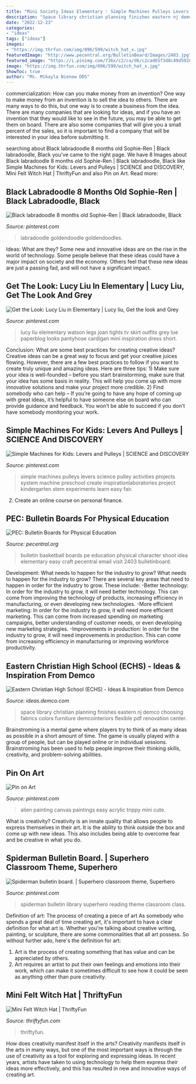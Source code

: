 ```yaml
---
title: "Mini Society Ideas Elementary : Simple Machines Pulleys Levers Science Pulley Activities Projects System Machine Preschool Create Inspirationlaboratories Project Kindergarten Stem Experiments Learn Easy Fair"
description: "Space library christian planning finishes eastern nj demco choosing fabrics colors furniture demcointeriors flexible pdf renovation center"
date: "2022-12-23"
categories:
- "ideas"
tags: ["ideas"]
images:
- "https://img.thrfun.com/img/096/599/witch_hat_x.jpg"
featuredImage: "http://www.pecentral.org/BulletinBoard/Images/2403.jpg"
featured_image: "https://i.pinimg.com/736x/c2/ca/d6/c2cad65f3d8c49d5928cbc8a20c3006c.jpg"
image: "https://img.thrfun.com/img/096/599/witch_hat_x.jpg"
ShowToc: true
author: "Ms. Mikayla Nienow DDS"
---
```



commercialization: How can you make money from an invention?
One way to make money from an invention is to sell the idea to others. There are many ways to do this, but one way is to create a business from the idea. There are many companies that are looking for ideas, and if you have an invention that they would like to see in the future, you may be able to get them on board. There are also some companies that will give you a small percent of the sales, so it is important to find a company that will be interested in your idea before submitting it.

	

		
searching about Black labradoodle 8 months old Sophie-Ren | Black labradoodle, Black you've came to the right page. We have 8 Images about Black labradoodle 8 months old Sophie-Ren | Black labradoodle, Black like Simple Machines for Kids: Levers and Pulleys | SCIENCE and DISCOVERY, Mini Felt Witch Hat | ThriftyFun and also Pin on Art. Read more:
		
    
## Black Labradoodle 8 Months Old Sophie-Ren | Black Labradoodle, Black

<img loading=lazy src="https://i.pinimg.com/736x/24/83/36/248336ff9da42133a29733ddfb4a9276.jpg" onerror="this.onerror=null;this.src='https://tse3.mm.bing.net/th?id=OIP.snMjucqfKx1734cBrRA2QwHaOs&amp;pid=15.1';" alt="Black labradoodle 8 months old Sophie-Ren | Black labradoodle, Black">

_Source: pinterest.com_

>labradoodle goldendoodle goldendoodles. 

	

Ideas: What are they?
Some new and innovative ideas are on the rise in the world of technology. Some people believe that these ideas could have a major impact on society and the economy. Others feel that these new ideas are just a passing fad, and will not have a significant impact.

    
## Get The Look: Lucy Liu In Elementary | Lucy Liu, Get The Look And Grey

<img loading=lazy src="https://s-media-cache-ak0.pinimg.com/736x/48/88/ae/4888ae356dd817e4a87217701a51174b.jpg" onerror="this.onerror=null;this.src='https://tse4.mm.bing.net/th?id=OIP.729M-YmSVaEVfN2KrsIiMAHaLC&amp;pid=15.1';" alt="Get the Look: Lucy Liu in Elementary | Lucy liu, Get the look and Grey">

_Source: pinterest.com_

>lucy liu elementary watson legs joan tights tv skirt outfits grey lue paperblog looks pantyhose cardigan mini inspiration dress short. 

	

Conclusion: What are some best practices for creating creative ideas?
Creative ideas can be a great way to focus and get your creative juices flowing. However, there are a few best practices to follow if you want to create truly unique and amazing ideas. Here are three tips: 1) Make sure your idea is well-founded – before you start brainstorming, make sure that your idea has some basis in reality. This will help you come up with more innovative solutions and make your project more credible. 2) Find somebody who can help – If you’re going to have any hope of coming up with great ideas, it’s helpful to have someone else on board who can provide guidance and feedback. You won’t be able to succeed if you don’t have somebody monitoring your work.

    
## Simple Machines For Kids: Levers And Pulleys | SCIENCE And DISCOVERY

<img loading=lazy src="https://i.pinimg.com/736x/28/72/aa/2872aa1bbe8c38df6a34aea4bb2f9aa9--science-projects-for-kids-science-ideas.jpg?b=t" onerror="this.onerror=null;this.src='https://tse4.mm.bing.net/th?id=OIP.mBmS0FpDPqRzM2R5ehrokwHaJ4&amp;pid=15.1';" alt="Simple Machines for Kids: Levers and Pulleys | SCIENCE and DISCOVERY">

_Source: pinterest.com_

>simple machines pulleys levers science pulley activities projects system machine preschool create inspirationlaboratories project kindergarten stem experiments learn easy fair. 

	

2. Create an online course on personal finance.

    
## PEC: Bulletin Boards For Physical Education

<img loading=lazy src="http://www.pecentral.org/BulletinBoard/Images/2403.jpg" onerror="this.onerror=null;this.src='https://tse1.mm.bing.net/th?id=OIP.xJJz1PfjqFtVWLPn5El5YwHaEK&amp;pid=15.1';" alt="PEC: Bulletin Boards for Physical Education">

_Source: pecentral.org_

>bulletin basketball boards pe education physical character shoot idea elementary easy craft pecentral email visit 2403 bulletinboard. 

	

Development: What needs to happen for the industry to grow?
What needs to happen for the industry to grow? 
There are several key areas that need to happen in order for the industry to grow. These include: 
-Better technology: In order for the industry to grow, it will need better technology. This can come from improving the technology of products, increasing efficiency in manufacturing, or even developing new technologies. 
-More efficient marketing: In order for the industry to grow, it will need more efficient marketing. This can come from increased spending on marketing campaigns, better understanding of customer needs, or even developing new marketing strategies. 
-Improvements in production: In order for the industry to grow, it will need improvements in production. This can come from increasing efficiency in manufacturing or improving workforce productivity.

    
## Eastern Christian High School (ECHS) - Ideas &amp; Inspiration From Demco

<img loading=lazy src="http://ideas.demco.com/wp-content/uploads/2012/08/HERO-IMAGE_East-Christian-HS-NJ-8.jpg" onerror="this.onerror=null;this.src='https://tse1.mm.bing.net/th?id=OIP.coE2m5MkpVA97aKx237q9AHaE8&amp;pid=15.1';" alt="Eastern Christian High School (ECHS) - Ideas &amp; Inspiration from Demco">

_Source: ideas.demco.com_

>space library christian planning finishes eastern nj demco choosing fabrics colors furniture demcointeriors flexible pdf renovation center. 

	

Brainstroming is a mental game where players try to think of as many ideas as possible in a short amount of time. The game is usually played with a group of people, but can be played online or in individual sessions. Brainstroming has been used to help people improve their thinking skills, creativity, and problem-solving abilities.

    
## Pin On Art

<img loading=lazy src="https://i.pinimg.com/736x/c2/ca/d6/c2cad65f3d8c49d5928cbc8a20c3006c.jpg" onerror="this.onerror=null;this.src='https://tse4.mm.bing.net/th?id=OIP.6i1N40AQm7KPZZQXcBRNyQHaJ3&amp;pid=15.1';" alt="Pin on Art">

_Source: pinterest.com_

>alien painting canvas paintings easy acrylic trippy mini cute. 

	

What is creativity?
Creativity is an innate quality that allows people to express themselves in their art. It is the ability to think outside the box and come up with new ideas. This also includes being able to overcome fear and be creative in what you do.

    
## Spiderman Bulletin Board. | Superhero Classroom Theme, Superhero

<img loading=lazy src="https://i.pinimg.com/736x/49/4c/0f/494c0f019d0a731403309c9961d25766--spiderman-theme-ideas.jpg" onerror="this.onerror=null;this.src='https://tse4.mm.bing.net/th?id=OIP.OO9_12ogJpHEdf-JkaJTkwHaJ3&amp;pid=15.1';" alt="Spiderman bulletin board. | Superhero classroom theme, Superhero">

_Source: pinterest.com_

>spiderman bulletin library superhero reading theme classroom class. 

	

Definition of art: The process of creating a piece of art
As somebody who spends a great deal of time creating art, it's important to have a clear definition for what art is. Whether you're talking about creative writing, painting, or sculpture, there are some commonalities that all art possess. So without further ado, here's the definition for art: 
1. Art is the process of creating something that has value and can be appreciated by others.
2. Art requires an artist to put their own feelings and emotions into their work, which can make it sometimes difficult to see how it could be seen as anything other than pure creativity.

    
## Mini Felt Witch Hat | ThriftyFun

<img loading=lazy src="https://img.thrfun.com/img/096/599/witch_hat_x.jpg" onerror="this.onerror=null;this.src='https://tse2.mm.bing.net/th?id=OIP.RRg-ea-241qHkbJzN46vGwHaHa&amp;pid=15.1';" alt="Mini Felt Witch Hat | ThriftyFun">

_Source: thriftyfun.com_

>thriftyfun. 

	

How does creativity manifest itself in the arts?
Creativity manifests itself in the arts in many ways, but one of the most important ways is through the use of creativity as a tool for exploring and expressing ideas. In recent years, artists have taken to using technology to help them express their ideas more effectively, and this has resulted in new and innovative ways of creating art.

